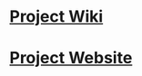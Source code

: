 #
# <a href="https://github.com/HypertextAssassin0273/ModernSnakesAndLadders-PF_PROJECT/wiki">Project Wiki</a>
# <a href="https://hypertextassassin0273.github.io/ModernSnakesAndLadders-PF_PROJECT">Project Website</a>

